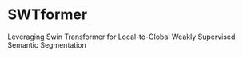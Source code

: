 # SWTformer
Leveraging Swin Transformer for Local-to-Global Weakly Supervised Semantic Segmentation
